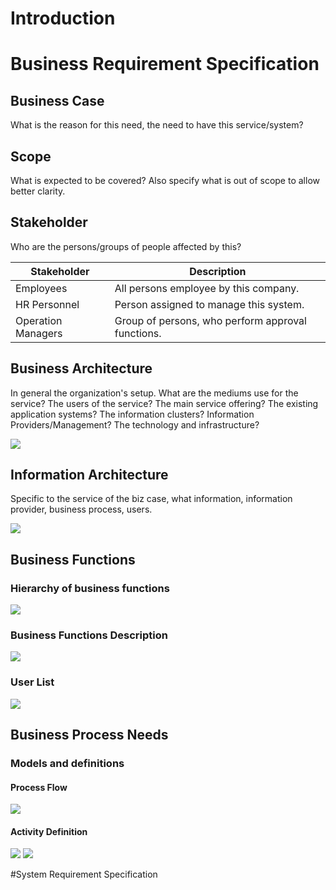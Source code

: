 # Introduction

# Business Requirement Specification
## Business Case

What is the reason for this need, the need to have this service/system?

## Scope

What is expected to be covered? Also specify what is out of scope to
allow better clarity.

## Stakeholder

Who are the persons/groups of people affected by this?

| Stakeholder | Description |
| -------- | ------- |
| Employees  | All persons employee by this company. |
| HR Personnel | Person assigned to manage this system. |
| Operation Managers    | Group of persons, who perform approval functions.|  |

## Business Architecture

In general the organization's setup. What are the mediums use for the
service? The users of the service? The main service offering? The
existing application systems? The information clusters? Information
Providers/Management? The technology and infrastructure?

![](./image1.png)

## Information Architecture

Specific to the service of the biz case, what information, information
provider, business process, users.

![](./image2.png)

## Business Functions

### Hierarchy of business functions

![](./image3.png)

### Business Functions Description

![](./image5.png)

### User List

![](./image6.png)

## Business Process Needs

### Models and definitions

#### Process Flow

![](./image7.png)

#### Activity Definition

![](./image8.png)
![](./image9.png)

#System Requirement Specification
